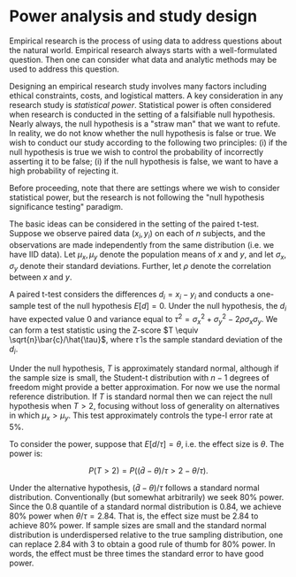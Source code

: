 # Power analysis and study design

Empirical research is the process of using data to address
questions about the natural world.  Empirical research always
starts with a well-formulated question.  Then one can consider
what data and analytic methods may be used to address this question.

Designing an empirical research study involves many factors
including ethical constraints, costs, and logistical matters.
A key consideration in any research study
is *statistical power*.  Statistical power is often
considered when research is conducted in the setting
of a falsifiable null hypothesis.
Nearly always, the null hypothesis is a "straw man" that we want
to refute.  In reality, we do not know whether the null
hypothesis is false or true.  We wish to conduct our study
according to the following two principles: (i) if the
null hypothesis is true we wish to control the probability
of incorrectly asserting it to be false; (i) if the null
hypothesis is false, we want to have a high probability
of rejecting it.

Before proceeding, note that there are settings where we
wish to consider statistical power, but the research is
not following the "null hypothesis significance testing"
paradigm.

The basic ideas can be considered in the setting of the
paired t-test.  Suppose we observe paired data $(x_i, y_i)$
on each of $n$ subjects, and the observations are made
independently from the same distribution (i.e. we have IID
data).  Let $\mu_x, \mu_y$ denote the population means of
$x$ and $y$, and let $\sigma_x$, $\sigma_y$ denote their
standard deviations.  Further, let $\rho$ denote the correlation
between $x$ and $y$.

A paired t-test considers the differences $d_i = x_i - y_i$
and conducts a one-sample test of the null hypothesis
$E[d] = 0$.  Under the null hypothesis, the $d_i$ have
expected value 0 and variance equal to
$\tau^2  = \sigma_x^2 + \sigma_y^2 - 2\rho\sigma_x\sigma_y$.
We can form a test statistic using the Z-score $T \equiv \sqrt{n}\bar{c}/\hat{\tau}$,
where $\hat{\tau}$ is the sample standard deviation of the
$d_i$.

Under the null hypothesis, $T$ is approximately standard
normal, although if the sample size is small, the Student-t
distribution with $n-1$ degrees of freedom might provide a
better approximation.  For now we use the normal reference
distribution.  If $T$ is standard normal then we can reject
the null hypothesis when $T>2$, focusing without loss of
generality on alternatives in which $\mu_x > \mu_y$. This
test approximately controls the type-I error rate at 5\%.

To consider the power, suppose that $E[d/\tau] = \theta$,
i.e. the effect size is $\theta$. The power is:

$$
P(T>2) = P((\bar{d} - \theta)/\tau > 2 - \theta/\tau).
$$

Under the alternative hypothesis, $(\bar{d} - \theta)/\tau$ follows a
standard normal distribution.
Conventionally (but somewhat arbitrarily) we seek 80% power.
Since the 0.8 quantile of a standard normal distribution is 0.84, we
achieve 80\% power when $\theta/\tau = 2.84$. That is, the effect
size must be 2.84 to achieve 80\% power.  If sample sizes are small
and the standard normal distribution is underdispersed relative
to the true sampling distribution, one can replace 2.84 with 3
to obtain a good rule of thumb for 80\% power.  In words, the
effect must be three times the standard error to have good power.



